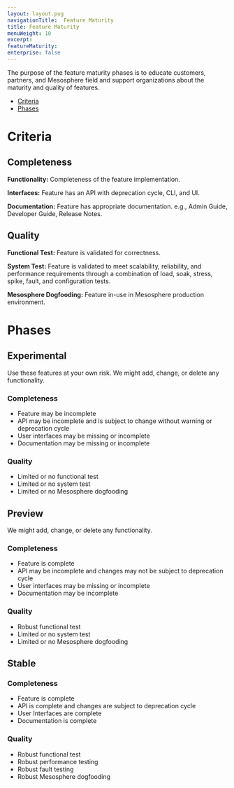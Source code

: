 ```yaml
---
layout: layout.pug
navigationTitle:  Feature Maturity
title: Feature Maturity
menuWeight: 10
excerpt:
featureMaturity:
enterprise: false
---
```


<!-- This source repo for this topic is https://github.com/dcos/dcos-docs -->


The purpose of the feature maturity phases is to educate customers, partners, and Mesosphere field and support organizations about the maturity and quality of features.

- [Criteria](#criteria)
- [Phases](#phases)

# <a name="criteria"></a>Criteria

## Completeness

**Functionality:** Completeness of the feature implementation.

**Interfaces:** Feature has an API with deprecation cycle, CLI, and UI.

**Documentation:** Feature has appropriate documentation. e.g., Admin Guide, Developer Guide, Release Notes.

## Quality

**Functional Test:** Feature is validated for correctness.

**System Test:** Feature is validated to meet scalability, reliability, and performance requirements through a combination of load, soak, stress, spike, fault, and configuration tests.

**Mesosphere Dogfooding:** Feature in-use in Mesosphere production environment.

# <a name="phases"></a>Phases

## <a name="experimental"></a>Experimental

Use these features at your own risk. We might add, change, or delete any functionality.

### Completeness

* Feature may be incomplete
* API may be incomplete and is subject to change without warning or deprecation cycle
* User interfaces may be missing or incomplete
* Documentation may be missing or incomplete

### Quality

* Limited or no functional test
* Limited or no system test
* Limited or no Mesosphere dogfooding

## <a name="preview"></a>Preview

We might add, change, or delete any functionality.

### Completeness

* Feature is complete
* API may be incomplete and changes may not be subject to deprecation cycle
* User interfaces may be missing or incomplete
* Documentation may be incomplete

### Quality

* Robust functional test
* Limited or no system test
* Limited or no Mesosphere dogfooding

## <a name="stable"></a>Stable

### Completeness

* Feature is complete
* API is complete and changes are subject to deprecation cycle
* User Interfaces are complete
* Documentation is complete

### Quality

* Robust functional test
* Robust performance testing
* Robust fault testing
* Robust Mesosphere dogfooding


